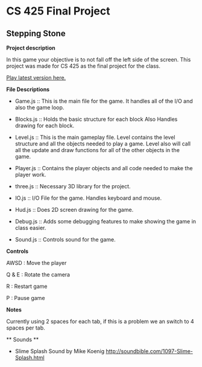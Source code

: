 CS 425 Final Project
====================

Stepping Stone
---------

**Project description**

In this game your objective is to not fall off the left side of the screen. This project was made for CS 425 as the final project for the class. 

[Play latest version here.](http://www.divided-games.com/CS425/index.html)

**File Descriptions**

* Game.js ::
This is the main file for the game. It handles all of the I/O and also the game loop. 

* Blocks.js ::
Holds the basic structure for each block Also Handles drawing for each block. 

* Level.js ::
This is the main gameplay file. Level contains the level structure and all the objects needed to play a game. Level also will call all the update and draw functions for all of the other objects in the game. 

* Player.js ::
Contains the player objects and all code needed to make the player work. 

* three.js ::
Necessary 3D library for the project. 

* IO.js ::
I/O File for the game. Handles keyboard and mouse. 

* Hud.js ::
Does 2D screen drawing for the game. 

* Debug.js ::
Adds some debugging features to make showing the game in class easier. 

* Sound.js ::
Controls sound for the game. 

**Controls**

AWSD  : Move the player

Q & E : Rotate the camera 

R     : Restart game 

P     : Pause game

**Notes**

Currently using 2 spaces for each tab, if this is a problem we an switch to 4 spaces per tab. 


** Sounds **

* Slime Splash Sound by Mike Koenig http://soundbible.com/1097-Slime-Splash.html



